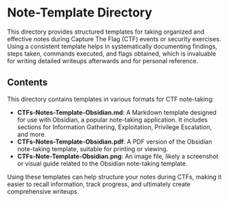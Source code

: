 # Note-Template Directory

This directory provides structured templates for taking organized and effective notes during Capture The Flag (CTF) events or security exercises. Using a consistent template helps in systematically documenting findings, steps taken, commands executed, and flags obtained, which is invaluable for writing detailed writeups afterwards and for personal reference.

## Contents

This directory contains templates in various formats for CTF note-taking:

-   **CTFs-Notes-Template-Obsidian.md**: A Markdown template designed for use with Obsidian, a popular note-taking application. It includes sections for Information Gathering, Exploitation, Privilege Escalation, and more.
-   **CTFs-Notes-Template-Obsidian.pdf**: A PDF version of the Obsidian note-taking template, suitable for printing or viewing.
-   **CTFs-Note-Template-Obsidian.png**: An image file, likely a screenshot or visual guide related to the Obsidian note-taking template.

Using these templates can help structure your notes during CTFs, making it easier to recall information, track progress, and ultimately create comprehensive writeups.